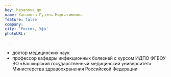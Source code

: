 ```yaml
---
key: hasanova_gm
name: Хасанова Гузэль Миргасимовна 
feature: false
company: 
city: 'Россия, Уфа'
photoURL: 

---
```

- доктор медицинских наук
- профессор кафедры инфекционных болезней с курсом ИДПО ФГБОУ ВО «Башкирский государственный медицинский университет» Министерства здравоохранения Российской Федерации